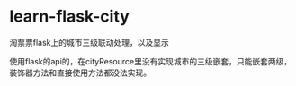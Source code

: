 # learn-flask-city
淘票票flask上的城市三级联动处理，以及显示

使用flask的api的，在cityResource里没有实现城市的三级嵌套，只能嵌套两级，装饰器方法和直接使用方法都没法实现。

